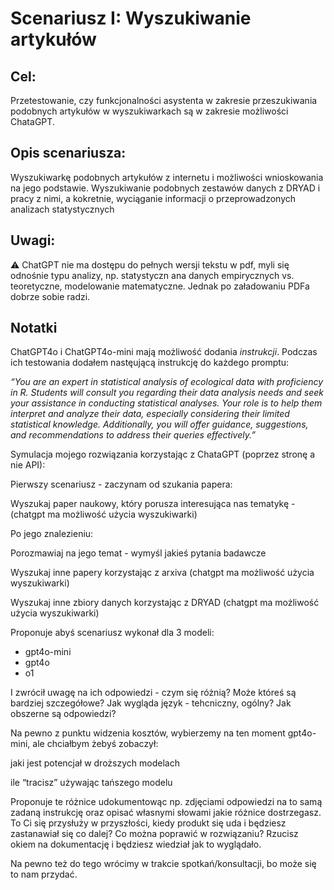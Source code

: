 # Scenariusz I: Wyszukiwanie artykułów 

## Cel:

Przetestowanie, czy funkcjonalności asystenta w zakresie przeszukiwania podobnych artykułów w wyszukiwarkach są w zakresie możliwości ChataGPT.

## Opis scenariusza:
Wyszukiwarkę podobnych artykułów z internetu i możliwości wnioskowania na jego podstawie.
Wyszukiwanie podobnych zestawów danych z DRYAD i pracy z nimi, a kokretnie, wyciąganie informacji o przeprowadzonych analizach statystycznych

## Uwagi:
:warning: ChatGPT nie ma dostępu do pełnych wersji tekstu w pdf, myli się odnośnie typu analizy, np. statystyczn ana danych empirycznych vs. teoretyczne, modelowanie matematyczne. Jednak po załadowaniu PDFa dobrze sobie radzi.



## Notatki

ChatGPT4o i ChatGPT4o-mini mają możliwość dodania *instrukcji*. Podczas ich testowania dodałem nastęującą instrukcję do każdego promptu:

*“You are an expert in statistical analysis of ecological data with proficiency in R. Students will consult you regarding their data analysis needs and seek your assistance in conducting statistical analyses. Your role is to help them interpret and analyze their data, especially considering their limited statistical knowledge. Additionally, you will offer guidance, suggestions, and recommendations to address their queries effectively.”*

Symulacja mojego rozwiązania korzystając z ChataGPT (poprzez stronę a nie API):

Pierwszy scenariusz - zaczynam od szukania papera:

Wyszukaj paper naukowy, który porusza interesująca nas tematykę - (chatgpt ma możliwość użycia wyszukiwarki)

Po jego znalezieniu:

Porozmawiaj na jego temat - wymyśl jakieś pytania badawcze

Wyszukaj inne papery korzystając z arxiva (chatgpt ma możliwość użycia wyszukiwarki)

Wyszukaj inne zbiory danych korzystając z DRYAD (chatgpt ma możliwość użycia wyszukiwarki)



Proponuje abyś scenariusz wykonał dla 3 modeli:
- gpt4o-mini
- gpt4o
- o1

I zwrócił uwagę na ich odpowiedzi - czym się różnią? Może któreś są bardziej szczegółowe? Jak wygląda język - tehcniczny, ogólny? Jak obszerne są odpowiedzi?

Na pewno z punktu widzenia kosztów, wybierzemy na ten moment gpt4o-mini, ale chciałbym żebyś zobaczył:

jaki jest potencjał w droższych modelach

ile “tracisz” używając tańszego modelu

Proponuje te różnice udokumentowąc np. zdjęciami odpowiedzi na to samą zadaną instrukcję oraz opisać własnymi słowami jakie różnice dostrzegasz. To Ci się przysłuży w przyszłości, kiedy produkt się uda i będziesz zastanawiał się co dalej? Co można poprawić w rozwiązaniu? Rzucisz okiem na dokumentację i będziesz wiedział jak to wyglądało.

Na pewno też do tego wrócimy w trakcie spotkań/konsultacji, bo może się to nam przydać.